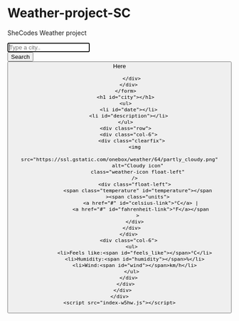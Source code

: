 # Weather-project-SC
SheCodes Weather project 
<!DOCTYPE html>
<html lang="en">
  <head>
    <meta charset="UTF-8" />
    <meta name="viewport" content="width=device-width, initial-scale=1.0" />
    <meta http-equiv="X-UA-Compatible" content="ie=edge" />
    <link
      rel="stylesheet"
      href="https://stackpath.bootstrapcdn.com/bootstrap/4.3.1/css/bootstrap.min.css"
      integrity="sha384-ggOyR0iXCbMQv3Xipma34MD+dH/1fQ784/j6cY/iJTQUOhcWr7x9JvoRxT2MZw1T"
      crossorigin="anonymous"
    />
    <script src="https://unpkg.com/axios/dist/axios.min.js"></script>
    <link rel="stylesheet" href="styles.css" />
    <title>Weather App</title>
  </head>
  <body>
    <div class="container">
      <div class="weather-app">
        <form class="search-form" id="search-form">
          <div class="row">
            <div class="col-6">
              <input
                type="search"
                placeholder="Type a city.."
                autofocus="on"
                autocomplete="off"
                id="city-input"
                class="form-control shadow-sm"
              />
            </div>
            <div class="col-3">
              <input
                type="submit"
                value="Search"
                class="form-control btn btn-primary shadow-sm"
              />
            </div>
            <div class="col-3">
              <button class="btn btn-success shadow-sm w-100" id="current-location-button">
                Here
                
            
            </div>
          </div>
        </form>
        <h1 id="city"></h1>
        <ul>
          <li id="date"></li>
          <li id="description"></li>
        </ul>
        <div class="row">
          <div class="col-6">
            <div class="clearfix">
              <img
                src="https://ssl.gstatic.com/onebox/weather/64/partly_cloudy.png"
                alt="Cloudy icon"
                class="weather-icon float-left"
              />
              <div class="float-left">
                <span class="temperature" id="temperature"></span
                ><span class="units">
                  <a href="#" id="celsius-link">°C</a> |
                  <a href="#" id="fahrenheit-link">°F</a></span
                >
              </div>
            </div>
          </div>
          <div class="col-6">
            <ul>
              <li>Feels like:<span id="feels_like"></span>°C</li>
              <li>Humidity:<span id="humidity"></span>%</li>
              <li>Wind:<span id="wind"></span>km/h</li>
            </ul>
          </div>
        </div>
      </div>
    </div>
    <script src="index-w5hw.js"></script>
  </body>
</html>
